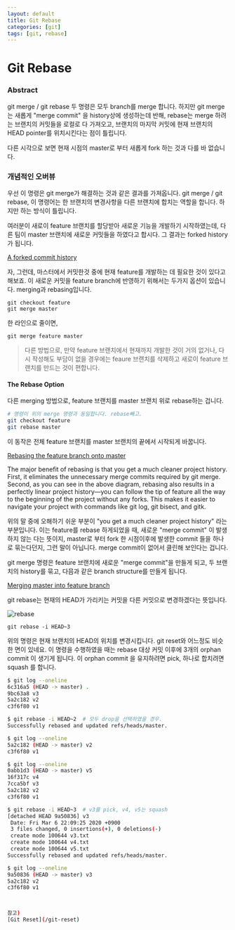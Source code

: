 ```yaml
---
layout: default
title: Git Rebase
categories: [git]
tags: [git, rebase]
---
```


# Git Rebase
### Abstract
git merge / git rebase 두 명령은 모두 branch를 merge 합니다.
하지만 git merge는 새롭게 "merge commit" 을 history상에 생성하는데 반해, rebase는 merge 하려는 브랜치의 커밋들을 로컬로 다 가져오고, 브랜치의 마지막 커밋에 현재 브랜치의 HEAD pointer를 위치시킨다는 점이 틀립니다. 

다른 시각으로 보면 현재 시점의 master로 부터 새롭게 fork 하는 것과 다를 바 없습니다.

### 개념적인 오버뷰

우선 이 명령은 git merge가 해결하는 것과 같은 결과를 가져옵니다. 
git merge / git rebase, 이 명령어는 한 브랜치의 변경사항을 다른 브랜치에 합치는 역할을 합니다. 하지만 하는 방식이 틀립니다.

여러분이 새로이 feature 브랜치를 할당받아 새로운 기능을 개발하기 시작하였는데, 다른 팀이 master 브랜치에 새로운 커밋들을 하였다고 합시다. 그 결과는 forked history가 됩니다.

[A forked commit history](https://wac-cdn.atlassian.com/dam/jcr:01b0b04e-64f3-4659-af21-c4d86bc7cb0b/01.svg?cdnVersion=864)

자, 그런데, 마스터에서 커밋한것 중에 현재 feature를 개발하는 데 필요한 것이 있다고 해보죠. 이 새로운 커밋을 feature branch에 반영하기 위해서는 두가지 옵션이 있습니다. merging과 rebasing입니다.



```
git checkout feature
git merge master
```
한 라인으로 줄이면, 

```
git merge feature master
```


> 다른 방법으로, 만약 feature 브랜치에서 현재까지 개발한 것이 거의 없거나, 다시 작성해도 부담이 없을 경우에는 feaure 브랜치를 삭제하고 새로이 feature 브랜치를 만드는 것이 편합니다. 

#### The Rebase Option
다른 merging 방법으로, feature 브랜치를 master 브랜치 위로 rebase하는 겁니다.

```bash
# 명령이 위의 merge 명령과 동일합니다. rebase빼고.
git checkout feature
git rebase master
```
이 동작은 전체 feature 브랜치를 master 브랜치의 끝에서 시작되게 바꿉니다.

[Rebasing the feature branch onto master](https://wac-cdn.atlassian.com/dam/jcr:5b153a22-38be-40d0-aec8-5f2fffc771e5/03.svg?cdnVersion=864)

The major benefit of rebasing is that you get a much cleaner project history. First, it eliminates the unnecessary merge commits required by git merge. Second, as you can see in the above diagram, rebasing also results in a perfectly linear project history—you can follow the tip of feature all the way to the beginning of the project without any forks. This makes it easier to navigate your project with commands like git log, git bisect, and gitk.

위의 말 중에 오해하기 쉬운 부분이 "you get a much cleaner project history" 라는 부분입니다. 이는 feature를 rebase 하게되었을 때, 새로운 "merge commit" 이 발생하지 않는 다는 뜻이지, master로 부터 fork 한 시점이후에 발생한 commit 들을 하나로 묶는다던지, 그런 말이 아닙니다. merge commit이 없어서 클린해 보인다는 겁니다. 

git merge 명령은 feature 브랜치에 새로운 "merge commit"을 만들게 되고, 두 브랜치의 history를 묶고, 다믐과 같은 branch structure를 만들게 됩니다.

[Merging master into feature branch](https://wac-cdn.atlassian.com/dam/jcr:e229fef6-2c2f-4a4f-b270-e1e1baa94055/02.svg?cdnVersion=864)


git rebase는 현재의 HEAD가 가리키는 커밋을 다른 커밋으로 변경하겠다는 뜻입니다.

![rebase](https://wac-cdn.atlassian.com/dam/jcr:e4a40899-636b-4988-9774-eaa8a440575b/02.svg?cdnVersion=861)


`git rebase -i HEAD~3`

위의 명령은 현재 브랜치의 HEAD의 위치를 변경시킵니다. git reset와 어느정도 비슷한 면이 있네요. 이 명령을 수행하였을 때는 rebase 대상 커밋 이후에 3개의 orphan commit 이 생기게 됩니다. 이 orphan commit 을 유지하려면 pick, 하나로 합치려면 squash 를 합니다.


```bash
$ git log --oneline
6c316a5 (HEAD -> master) .
9bc63a8 v3
5a2c182 v2
c3f6f80 v1

$ git rebase -i HEAD~2  # 모두 drop을 선택하였을 경우.
Successfully rebased and updated refs/heads/master.

$ git log --oneline
5a2c182 (HEAD -> master) v2
c3f6f80 v1
```

```bash
$ git log --oneline
0abb1d3 (HEAD -> master) v5
16f317c v4
7cca5bf v3
5a2c182 v2
c3f6f80 v1

$ git rebase -i HEAD~3  # v3를 pick, v4, v5는 squash
[detached HEAD 9a50836] v3
 Date: Fri Mar 6 22:09:25 2020 +0900
 3 files changed, 0 insertions(+), 0 deletions(-)
 create mode 100644 v3.txt
 create mode 100644 v4.txt
 create mode 100644 v5.txt
Successfully rebased and updated refs/heads/master.

$ git log --oneline
9a50836 (HEAD -> master) v3
5a2c182 v2
c3f6f80 v1
 


참고) 
[Git Reset](/git-reset)
